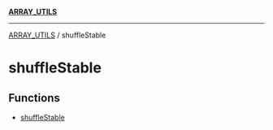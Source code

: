[**ARRAY_UTILS**](../README.md)

***

[ARRAY_UTILS](../README.md) / shuffleStable

# shuffleStable

## Functions

- [shuffleStable](functions/shuffleStable.md)
